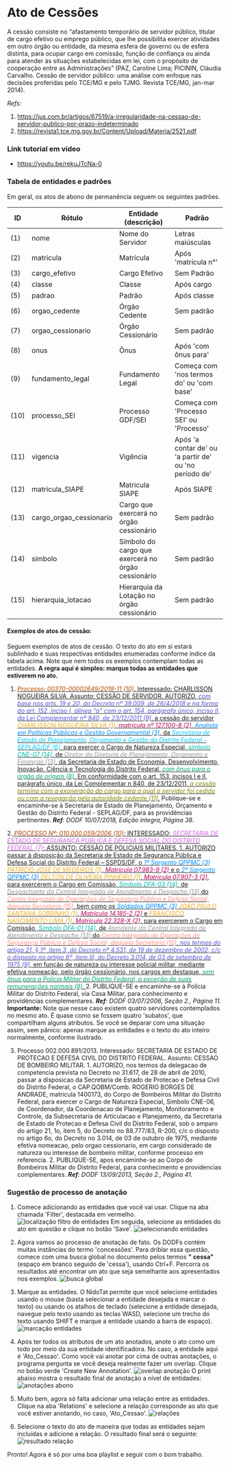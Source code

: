 # Ato de Cessões

[//]: # (Paleta de cores usada nos destaques dos exemplos obtida em http://tsitsul.in/blog/coloropt/)

[//]: # (Atributos extras encontrados durante a elaboração desse doc: CARREIRA e ETAPA)

A cessão consiste no “afastamento temporário de servidor público, titular de cargo efetivo ou emprego público, que lhe possibilita exercer atividades em outro órgão ou entidade, da mesma esfera de governo ou de esfera distinta, para ocupar cargo em comissão, função de confiança ou ainda para atender às situações estabelecidas em lei, com o propósito de cooperação entre as Administrações” (PAZ, Caroline Lima; PICININ, Cláudia Carvalho. Cessão de servidor público: uma análise com enfoque nas decisões proferidas pelo TCE/MG e pelo TJMG. Revista TCE/MG, jan-mar 2014).

_Refs:_
1. <a href="https://jus.com.br/artigos/67519/a-irregularidade-na-cessao-de-servidor-publico-por-prazo-indeterminado">https://jus.com.br/artigos/67519/a-irregularidade-na-cessao-de-servidor-publico-por-prazo-indeterminado</a>
2. <a href="https://revista1.tce.mg.gov.br/Content/Upload/Materia/2521.pdf">https://revista1.tce.mg.gov.br/Content/Upload/Materia/2521.pdf</a>

### Link tutorial em vídeo
- <a href="https://youtu.be/rekuJTcNa-0" target="_blank">https://youtu.be/rekuJTcNa-0</a>

### Tabela de entidades e padrões
Em geral, os atos de abono de permanência seguem os seguintes padrões.

ID | Rótulo | Entidade (descrição)  | Padrão  
------- | ------- | ------- | -------
(1) | nome | Nome do Servidor | Letras maiúsculas
(2) | matricula | Matrícula | Após 'matrícula n°'
(3) | cargo_efetivo | Cargo Efetivo | Sem Padrão
(4) | classe | Classe | Após cargo
(5) | padrao | Padrão | Após classe
(6) | orgao_cedente | Órgão Cedente | Sem padrão
(7) | orgao_cessionario | Órgão Cessionário | Sem padrão
(8) | onus | Ônus | Após 'com ônus para'
(9) | fundamento_legal | Fundamento Legal | Começa com 'nos termos do' ou 'com base'
(10)| processo_SEI | Processo GDF/SEI | Começa com 'Processo SEI' ou 'Processo'
(11)| vigencia | Vigência | Após 'a contar de' ou 'a partir de' ou 'no período de'
(12)| matricula_SIAPE | Matricula SIAPE | Após SIAPE
(13)| cargo_orgao_cessionario | Cargo que exercerá no órgão cessionário | Sem padrão
(14)| simbolo | Símbolo do cargo que exercerá no órgão cessionário | Sem padrão
(15)| hierarquia_lotacao | Hierarquia da Lotação no órgão cessionário | Sem padrão

#### Exemplos de atos de cessão:
Seguem exemplos de atos de cessão. O texto do ato em si estará sublinhado e suas respectivas entidades enumeradas conforme índice da tabela acima. Note que nem todos os exemplos contemplam todas as entidades. **A regra aqui é simples: marque todas as entidades que estiverem no ato.**

1. <ins><span style="color:#B24502"> *Processo: 00370-00002649/2018-11 (10)*</span>. Interessado: CHARLISSON NOGUEIRA SILVA. Assunto: CESSÃO DE SERVIDOR.
AUTORIZO, <span style="color:#5954D6"> *com base nos arts. 19 e 20, do Decreto nº 39.009, de 26/4/2018 e na forma do art. 152, inciso I, alínea "a" com o art. 154, parágrafo único, inciso II, da Lei Complementar nº 840, de 23/12/2011 (9)*</span>, a cessão do servidor <span style="color:#EBAC23">*CHARLISSON NOGUEIRA SILVA (1)*</span>, <span style="color:#B80058"> *matrícula nº 127.100-8 (2)*</span>, <span style="color:#008CF9"> *Analista em Políticas Públicas e Gestão Governamental (3)*</span>, da <span style="color:#00C6F8">*Secretaria de Estado de Planejamento, Orçamento e Gestão do Distrito Federal - SEPLAG/DF (6)*</span>, para exercer o Cargo de Natureza Especial, <span style="color:#00BBAD">*símbolo CNE-07 (14)*</span>, de <span style="color:#979797">*Diretor da Diretoria de Planejamento, Orçamento e Finanças (13)*</span>, da <span style="color:#">Secretaria de Estado de Economia, Desenvolvimento, Inovação, Ciência e Tecnologia do Distrito Federal</span>, <span style="color:#00A76C">*com ônus para o órgão de origem (8)*</span>. Em conformidade com o art. 153, incisos I e II, parágrafo único, da Lei Complementar n 840, de 23/12/2011, <span style="color:#878500">*a cessão termina com a exoneração do cargo para a qual o servidor foi cedido ou com a revogação pela autoridade cedente (11)*</span>.</ins>
Publique-se e encaminhe-se à Secretaria de Estado de Planejamento, Orçamento e Gestão do Distrito Federal - SEPLAG/DF, para as providências pertinentes.
_**Ref**: DODF 10/07/2018, Edição íntegra, Página 38._

2.<ins> <span style="color:#B24502"> *PROCESSO Nº: 010.000.059/2006 (10)*</span>; INTERESSADO: <span style="color:#D163E6">*SECRETARIA DE ESTADO DE SEGURANÇA PÚBLICA E DEFESA SOCIAL DO DISTRITO FEDERAL (7)*</span>; ASSUNTO: CESSÃO DE POLICIAIS MILITARES.
1\. AUTORIZO passar à disposição da Secretaria de Estado de Segurança Pública e Defesa Social do Distrito Federal – SSPDS/DF, o <span style="color:#008CF9"> *1º Sargento QPPMC (3)*</span> <span style="color:#EBAC23">*PATRÍCIO JOSÉ DE MEDEIROS (1)*</span>, <span style="color:#B80058"> *Matrícula 07.983-9 (2)*</span> e o <span style="color:#008CF9"> *2º Sargento QPPMC (3)*</span> <span style="color:#EBAC23">*DELTON DE OLIVEIRA PINHEIRO (1)*</span>, <span style="color:#B80058"> *Matrícula 07.907-3 (2)*</span>, para exercerem o Cargo em Comissão, <span style="color:#00BBAD">*Símbolo DFA-03 (14)*</span>, de <span style="color:#979797">*Despachante da Central Integrada de Atendimento e Despacho (13)*</span> do <span style="color:#FF9287">*Centro Integrado de Operações de Segurança Pública e Defesa Social, daquela Secretaria (15)*</span>, bem como os <span style="color:#008CF9"> *Soldados QPPMC (3)*</span> <span style="color:#EBAC23">*JOÃO PAULO SANTANA SOBRINHO (1)*</span>, <span style="color:#B80058"> *Matrícula 14.185-2 (2)*</span> e <span style="color:#EBAC23">*FRANCISCO NASCIMENTO LIMA (1)*</span>, <span style="color:#B80058"> *Matrícula 22.328-X (2)*</span>, para exercerem o Cargo em Comissão, <span style="color:#00BBAD">*Símbolo DFA-01 (14)*</span>, de <span style="color:#979797">*Atendente da Central Integrada de Atendimento e Despacho (13)*</span> do <span style="color:#FF9287">*Centro Integrado de Operações de Segurança Pública e Defesa Social, daquela Secretaria (15)*</span>, <span style="color:#5954D6"> *nos termos do artigo 21, § 1º, item 3, do Decreto nº 4.531, de 19 de dezembro de 2002, c/c o disposto no artigo 6º, item III, do Decreto 3.014, de 03 de setembro de 1975 (9)*</span>, em função de natureza ou interesse policial militar, mediante efetiva nomeação, pelo órgão cessionário, nos cargos em destaque, <span style="color:#00A76C">*sem ônus para a Polícia Militar do Distrito Federal, a exceção de suas remunerações normais (8)*</span>. </ins>
2\. PUBLIQUE-SE e encaminhe-se à Polícia Militar do Distrito Federal, via Casa Militar, para conhecimento e providências complementares.
_**Ref**: DODF 03/07/2006, Seção 2., Página 11._
**Importante:** Note que nesse caso existem quatro servidores contemplados no mesmo ato. É quase como se fossem quatro 'subatos', que compartilham alguns atributos. Se você se deparar com uma situação assim, sem pânico: apenas marque as entidades e o texto do ato inteiro normalmente, conforme ilustrado.

3. Processo 002.000.891/2013. Interessado: SECRETARIA DE ESTADO DE PROTECAO E DEFESA CIVIL DO DISTRITO FEDERAL. Assunto: CESSAO DE BOMBEIRO MILITAR. 1\. AUTORIZO, nos termos da delegacao de competencia prevista no Decreto no 31.617, de 28 de abril de 2010, passar a disposicao da Secretaria de Estado de Protecao e Defesa Civil do Distrito Federal, o CAP.QOBM/Comb. ROGERIO BORGES DE ANDRADE, matricula 1400173, do Corpo de Bombeiros Militar do Distrito Federal, para exercer o Cargo de Natureza Especial, Simbolo CNE-06, de Coordenador, da Coordenacao de Planejamento, Monitoramento e Controle, da Subsecretaria de Articulacao e Planejamento, da Secretaria de Estado de Protecao e Defesa Civil do Distrito Federal, sob o amparo do artigo 21, 1o, item 5, do Decreto no 88.777/83, R-200, c/c o disposto no artigo 6o, do Decreto no 3.014, de 03 de outubro de 1975, mediante efetiva nomeacao, pelo orgao cessionario, em cargo considerado de natureza ou interesse de bombeiro militar, conforme processo em referencia. 2\. PUBLIQUE-SE, apos encaminhe-se ao Corpo de Bombeiros Militar do Distrito Federal, para conhecimento e providencias complementares.
_**Ref**: DODF 13/09/2013, Seção 2., Página 41._

### Sugestão de processo de anotação

1. Comece adicionando as entidades que você vai usar. Clique na aba chamada 'Filter', destacada em vermelho.
![localização filtro de entidades](1cessao.png "filtro entidades")
Em seguida, selecione as entidades do ato em questão e clique no botão 'Save'.
![selecionando entidades](2cessao.png "selecionando entidades")

1. Agora vamos ao processo de anotação de fato. Os DODFs contém muitas instâncias do termo 'concessões'. Para driblar essa questão, comece com uma busca global no documento pelos termos **" cessa"** (espaço em branco seguido de 'cessa'), usando Ctrl+F. Percorra os resultados até encontrar um ato que seja semelhante aos apresentados nos exemplos.
![busca global](3cessao.png "busca global")

2. Marque as entidades. O NidoTat permite que você selecione entidades usando o mouse (basta selecionar a entidade desejada e marcar o texto) ou usando os atalhos de teclado (selecione a entidade desejada, navegue pelo texto usando as teclas WASD, selecione um trecho do texto usando SHIFT e marque a entidade usando a barra de espaço).
![marcação entidades](4cessao.png "marcação entidades")

3. Após ter todos os atributos de um ato anotados, anote o ato como um todo por meio da sua entidade identificadora. No caso, a entidade aqui é 'Ato_Cessao'. Como você vai anotar por cima de outras anotações, o programa pergunta se você deseja realmente fazer um overlap. Clique no botão verde 'Create New Annotation'.
![overlap anotação](5cessao.png "overlap anotação")
O print abaixo mostra o resultado final de anotação a nível de entidades:
![anotações abono](6cessao.png "anotações abono")

4. Muito bem, agora só falta adicionar uma relação entre as entidades. Clique na aba 'Relations' e selecione a relação corresponde ao ato que você estiver anotando, no caso, 'Ato_Cessao'.
![relações](7cessao.png "selecionar tipo de relação")

5. Selecione o texto do ato de maneira que todas as entidades sejam incluídas e adicione a relação. O resultado final será o seguinte:
![resultado relação](8cessao.png "relação anotada")

Pronto! Agora é só por uma boa playlist e seguir com o bom trabalho.
